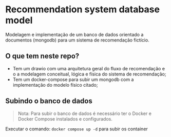 # Recommendation system database model

Modelagem e implementação de um banco de dados orientado a documentos (mongodb) para um sistema de recomendação fictício.

## O que tem neste repo?
 - Tem um drawio com uma arquitetura geral do fluxo de recomendação e o a modelagem conceitual, lógica e física do sistema de recomendação;
 - Tem um docker-compose para subir um mongodb com a implementação do modelo físico citado;

## Subindo o banco de dados

> Nota: Para subir o banco de dados é necessário ter o Docker e Docker 
> Compose instalados e configurados.

Executar o comando: `docker compose up -d` para subir os container
